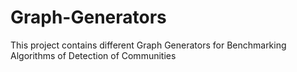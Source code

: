 # Graph-Generators
This project contains different Graph Generators for Benchmarking Algorithms of Detection of Communities
